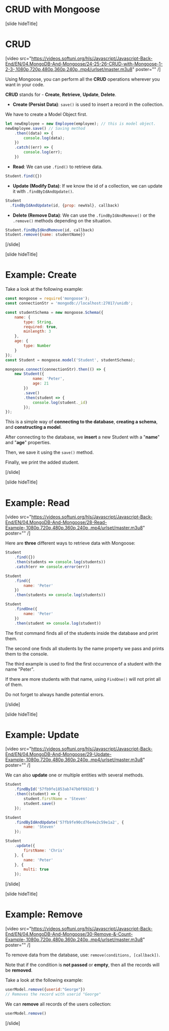 # CRUD with Mongoose

[slide hideTitle]

# CRUD

[video src="https://videos.softuni.org/hls/Javascript/Javascript-Back-End/EN/04.MongoDB-And-Mongoose/24-25-26-CRUD-with-Mongoose-1-2-3-,1080p,720p,480p,360p,240p,.mp4/urlset/master.m3u8" poster="" /]

Using Mongoose, you can perform all the **CRUD** operations wherever you want in your code.

**CRUD** stands for - **Create**, **Retrieve**, **Update**, **Delete**.

- **Create (Persist Data)**: `save()` is used to insert a record in the collection.

We have to create a Model Object first.

``` js
let newEmployee = new Employee(employee); // this is model object.
newEmployee.save() // Saving method
    .then((data) => {
        console.log(data);
    })
    .catch((err) => {
        console.log(err);
    })
```

- **Read**: We can use `.find()` to retrieve data.

``` js
Student.find({})
```

- **Update (Modify Data)**: If we know the id of a collection, we can update it with `.findByIdAndUpdate()`.

``` js
Student
  .findByIdAndUpdate(id, {prop: newVal}, callback)
```

- **Delete (Remove Data)**: We can use the `.findByIdAndRemove()` or the `.remove()` methods depending on the situation.

``` js
Student.findByIdAndRemove(id, callback)
Student.remove({name: studentName})
```


[/slide]

[slide hideTitle]

# Example: Create

Take a look at the following example:

``` js
const mongoose = require('mongoose');
const connectionStr = 'mongodb://localhost:27017/unidb';

const studentSchema = new mongoose.Schema({
    name: {
        type: String,
        required: true,
        minlength: 3
    },
    age: {
        type: Number
    }
});
const Student = mongoose.model('Student', studentSchema);

mongoose.connect(connectionStr).then(() => {
    new Student({
            name: 'Peter',
            age: 21
        })
        .save()
        .then(student => {
            console.log(student._id)
        });
});
```

This is a simple way of **connecting to the database**, **creating a schema**, and **constructing a model**.

After connecting to the database, we **insert** a new Student with a "**name**" and "**age**" properties.

Then, we save it using the `save()` method.

Finally, we print the added student.

[/slide]

[slide hideTitle]

# Example: Read

[video src="https://videos.softuni.org/hls/Javascript/Javascript-Back-End/EN/04.MongoDB-And-Mongoose/28-Read-Example-,1080p,720p,480p,360p,240p,.mp4/urlset/master.m3u8" poster="" /]

Here are **three** different ways to retrieve data with Mongoose:

``` js
Student
    .find({})
    .then(students => console.log(students))
    .catch(err => console.error(err))

Student
    .find({
        name: 'Peter'
    })
    .then(students => console.log(students))

Student
    .findOne({
        name: 'Peter'
    })
    .then(student => console.log(student))
```

The first command finds all of the students inside the database and print them.

The second one finds all students by the name property we pass and prints them to the console.

The third example is used to find the first occurrence of a student with the name "Peter". 

If there are more students with that name, using `FindOne()` will not print all of them.

Do not forget to always handle potential errors.

[/slide]

[slide hideTitle]

# Example: Update

[video src="https://videos.softuni.org/hls/Javascript/Javascript-Back-End/EN/04.MongoDB-And-Mongoose/29-Update-Example-,1080p,720p,480p,360p,240p,.mp4/urlset/master.m3u8" poster="" /]

We can also **update** one or multiple entities with several methods.

``` js
Student
    .findById('57fb9fe1853ab747b0f692d1')
    .then((student) => {
        student.firstName = 'Steven'
        student.save()
    });

Student
    .findByIdAndUpdate('57fb9fe90cd76e4e2c59e1a2', {
        name: 'Steven'
    });

Student
    .update({
        firstName: 'Chris'
    }, {
        name: 'Peter'
    }, {
        multi: true
    });
```
[/slide]


[slide hideTitle]

# Example: Remove

[video src="https://videos.softuni.org/hls/Javascript/Javascript-Back-End/EN/04.MongoDB-And-Mongoose/30-Remove-&-Count-Example-,1080p,720p,480p,360p,240p,.mp4/urlset/master.m3u8" poster="" /]

To remove data from the database, use: `remove(conditions, [callback])`.

Note that if the condition is **not passed** or **empty**, then all the records will be **removed**.

Take a look at the following example:

```js
userModel.remove({userid:"George"})
// Removes the record with userid "George"
```

We can **remove** all records of the users collection:

```js
userModel.remove()
```

[/slide]

